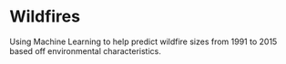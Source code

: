 # Wildfires
Using Machine Learning to help predict wildfire sizes from 1991 to 2015 based off environmental characteristics.
